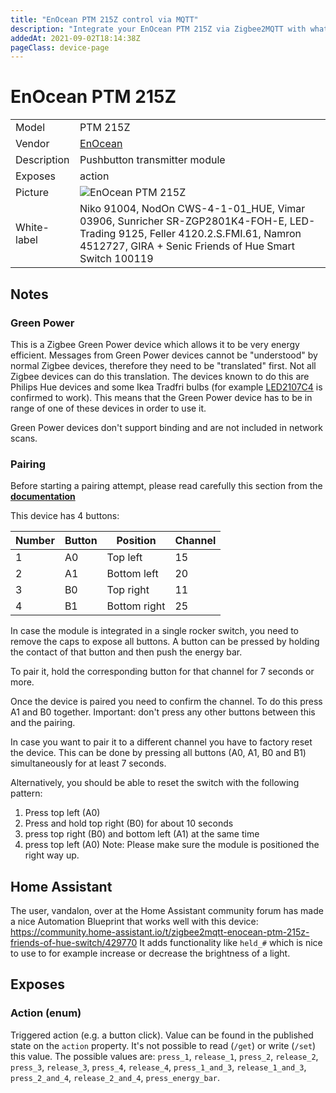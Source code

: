 ```yaml
---
title: "EnOcean PTM 215Z control via MQTT"
description: "Integrate your EnOcean PTM 215Z via Zigbee2MQTT with whatever smart home infrastructure you are using without the vendor's bridge or gateway."
addedAt: 2021-09-02T18:14:38Z
pageClass: device-page
---
```


<!-- !!!! -->
<!-- ATTENTION: This file is auto-generated through docgen! -->
<!-- You can only edit the "Notes"-Section between the two comment lines "Notes BEGIN" and "Notes END". -->
<!-- Do not use h1 or h2 heading within "## Notes"-Section. -->
<!-- !!!! -->

# EnOcean PTM 215Z

|     |     |
|-----|-----|
| Model | PTM 215Z  |
| Vendor  | [EnOcean](/supported-devices/#v=EnOcean)  |
| Description | Pushbutton transmitter module |
| Exposes | action |
| Picture | ![EnOcean PTM 215Z](https://www.zigbee2mqtt.io/images/devices/PTM-215Z.png) |
| White-label | Niko 91004, NodOn CWS-4-1-01_HUE, Vimar 03906, Sunricher SR-ZGP2801K4-FOH-E, LED-Trading 9125, Feller 4120.2.S.FMI.61, Namron 4512727, GIRA + Senic Friends of Hue Smart Switch 100119 |


<!-- Notes BEGIN: You can edit here. Add "## Notes" headline if not already present. -->
## Notes


### Green Power
This is a Zigbee Green Power device which allows it to be very energy efficient.
Messages from Green Power devices cannot be "understood" by normal Zigbee devices, therefore they need to be "translated" first.
Not all Zigbee devices can do this translation. The devices known to do this are Philips Hue devices and some Ikea Tradfri bulbs (for example [LED2107C4](https://www.zigbee2mqtt.io/devices/LED2107C4.html) is confirmed to work). This means that the Green Power device has to be in range of one of these devices in order to use it.

Green Power devices don't support binding and are not included in network scans.

### Pairing
Before starting a pairing attempt, please read carefully this section from the **[documentation ](https://www.zigbee2mqtt.io/advanced/zigbee/01_zigbee_network.html#green-power-devices)**

This device has 4 buttons:

| Number | Button | Position | Channel |
|-|-|-|-|
| 1 | A0 | Top left     | 15 |
| 2 | A1 | Bottom left  | 20 |
| 3 | B0 | Top right    | 11 |
| 4 | B1 | Bottom right | 25 |

In case the module is integrated in a single rocker switch, you need to remove the caps to expose all buttons. A button can be pressed by holding the contact of that button and then push the energy bar.

To pair it, hold the corresponding button for that channel for 7 seconds or more.

Once the device is paired you need to confirm the channel. To do this press A1 and B0 together. Important: don't press any other buttons between this and the pairing.

In case you want to pair it to a different channel you have to factory reset the device. This can be done by pressing all buttons (A0, A1, B0 and B1) simultaneously for at least 7 seconds.

Alternatively, you should be able to reset the switch with the following pattern:
1. Press top left (A0)
2. Press and hold top right (B0) for about 10 seconds 
3. press top right (B0) and bottom left (A1) at the same time 
4. press top left (A0)
Note: Please make sure the module is positioned the right way up.

## Home Assistant
The user, vandalon, over at the Home Assistant community forum has made a nice Automation Blueprint that works well with this device: https://community.home-assistant.io/t/zigbee2mqtt-enocean-ptm-215z-friends-of-hue-switch/429770
It adds functionality like `held_#` which is nice to use to for example increase or decrease the brightness of a light.
<!-- Notes END: Do not edit below this line -->




## Exposes

### Action (enum)
Triggered action (e.g. a button click).
Value can be found in the published state on the `action` property.
It's not possible to read (`/get`) or write (`/set`) this value.
The possible values are: `press_1`, `release_1`, `press_2`, `release_2`, `press_3`, `release_3`, `press_4`, `release_4`, `press_1_and_3`, `release_1_and_3`, `press_2_and_4`, `release_2_and_4`, `press_energy_bar`.


